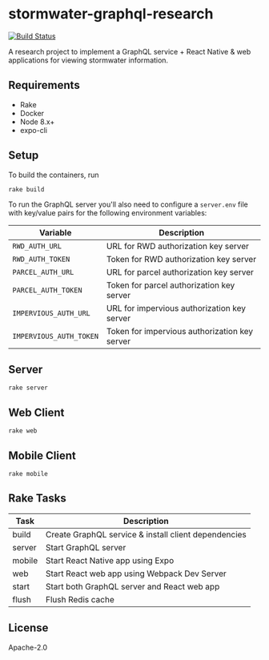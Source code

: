 # stormwater-graphql-research

[![Build Status](https://travis-ci.org/azavea/stormwater-graphql-research.svg?branch=develop)](https://travis-ci.org/azavea/stormwater-graphql-research)

A research project to implement a GraphQL service + React Native & web
applications for viewing stormwater information.

## Requirements

* Rake
* Docker
* Node 8.x+
* expo-cli

## Setup

To build the containers, run

```
rake build
```

To run the GraphQL server you'll also need to configure a `server.env` file with
key/value pairs for the following environment variables:

| Variable                | Description                                   |
| ---                     | ---                                           |
| `RWD_AUTH_URL`          | URL for RWD authorization key server          |
| `RWD_AUTH_TOKEN`        | Token for RWD authorization key server        |
| `PARCEL_AUTH_URL`       | URL for parcel authorization key server       |
| `PARCEL_AUTH_TOKEN`     | Token for parcel authorization key server     |
| `IMPERVIOUS_AUTH_URL`   | URL for impervious authorization key server   |
| `IMPERVIOUS_AUTH_TOKEN` | Token for impervious authorization key server |

## Server

```
rake server
```

## Web Client

```
rake web
```

## Mobile Client

```
rake mobile
```

## Rake Tasks

| Task   | Description                                          |
| ----   | -----------                                          |
| build  | Create GraphQL service & install client dependencies |
| server | Start GraphQL server                                 |
| mobile | Start React Native app using Expo                    |
| web    | Start React web app using Webpack Dev Server         |
| start  | Start both GraphQL server and React web app          |
| flush  | Flush Redis cache                                    |

## License

Apache-2.0
